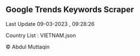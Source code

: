 

## Google Trends Keywords Scraper 
 
Last Update 09-03-2023 , 09:28:26

Country List :
VIETNAM.json



© Abdul Muttaqin 

